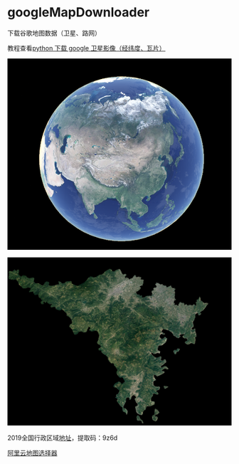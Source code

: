 # googleMapDownloader
下载谷歌地图数据（卫星、路网）




教程查看[python 下载 google 卫星影像（经纬度、瓦片）](https://mybestlove.github.io/2021/08/02/python%E4%B8%8B%E8%BD%BDgoogle%E5%8D%AB%E6%98%9F%E5%BD%B1%E5%83%8F%EF%BC%88%E7%BB%8F%E7%BA%AC%E5%BA%A6%E3%80%81%E7%93%A6%E7%89%87%EF%BC%89/)

![image](earth.png)

![image](google_12s_nogl_苍南县.jpg)

2019全国行政区域[地址](https://pan.baidu.com/s/13N-febNMF01PctN3tXob-Q)，提取码：9z6d

[阿里云地图选择器](http://datav.aliyun.com/tools/atlas/index.html)